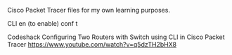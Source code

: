 Cisco Packet Tracer files for my own learning purposes.

CLI
en (to enable)
conf t


Codeshack
Configuring Two Routers with Switch using CLI in Cisco Packet Tracer
https://www.youtube.com/watch?v=q5dzTH2bHX8
